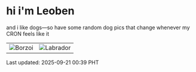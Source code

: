 # hi i'm Leoben

and i like dogs—so have some random dog pics that change whenever my CRON feels like it

|  |  |
|--------|----------|
| ![Borzoi](https://random-dog-vercel.vercel.app/api/random-borzoi?v=1758386391) | ![Labrador](https://random-dog-vercel.vercel.app/api/random-labrador?v=1758386391) |

Last updated: 2025-09-21 00:39 PHT
